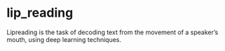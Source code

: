 # lip_reading
Lipreading is the task of decoding text from the movement of a speaker’s mouth, using deep learning techniques.
